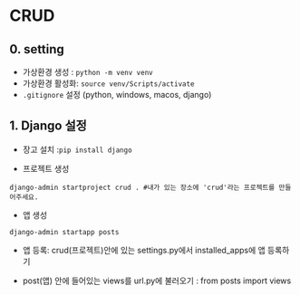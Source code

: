 # CRUD

## 0. setting
- 가상환경 생성 : `python -m venv venv`
- 가상환경 활성화: `source venv/Scripts/activate`
- `.gitignore` 설정 (python, windows, macos, django)

## 1. Django 설정
- 장고 설치 :`pip install django`

- 프로젝트 생성
```shell
django-admin startproject crud . #내가 있는 장소에 'crud'라는 프로젝트를 만들어주세요.
```
- 앱 생성
```shell
django-admin startapp posts
```

- 앱 등록: crud(프로젝트)안에 있는 settings.py에서 installed_apps에 앱 등록하기

- post(앱) 안에 들어있는 views를 url.py에 불러오기 : from posts import views